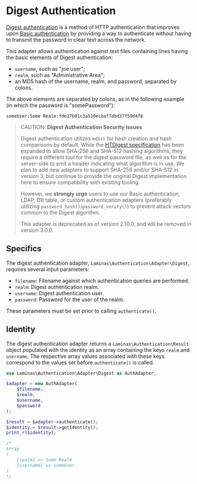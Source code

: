 # Digest Authentication

[Digest authentication](http://en.wikipedia.org/wiki/Digest_access_authentication)
is a method of HTTP authentication that improves upon
[Basic authentication](http://en.wikipedia.org/wiki/Basic_authentication_scheme)
by providing a way to authenticate without having to transmit the password in
clear text across the network.

This adapter allows authentication against text files containing lines having
the basic elements of Digest authentication:

- `username`, such as "joe.user";
- `realm`, such as "Administrative Area";
- an MD5 hash of the username, realm, and password, separated by colons.

The above elements are separated by colons, as in the following example (in
which the password is "somePassword"):

```text
someUser:Some Realm:fde17b91c3a510ecbaf7dbd37f59d4f8
```

> CAUTION: **Digest Authentication Security Issues**
>
> Digest authentication utilizes `md5()` for hash creation and hash comparisons by default.
> While the [HTDigest specification](https://datatracker.ietf.org/doc/html/rfc7616) has been expanded to allow SHA-256 and SHA-512 hashing algorithms, they require a different tool for the digest password file, as well as for the server-side to emit a header indicating what algorithm is in use.
> We plan to add new adapters to support SHA-256 and/or SHA-512 in version 3, but continue to provide the original Digest implementation here to ensure compatibility with existing tooling.
>
> However, we **strongly urge** users to use our Basic authentication, LDAP, DB table, or custom authentication adapters (preferably utilizing `password_hash()`/`password_verify()`) to prevent attack vectors common to the Digest algorithm.
>
> This adapter is deprecated as of version 2.10.0, and will be removed in version 3.0.0.

## Specifics

The digest authentication adapter, `Laminas\Authentication\Adapter\Digest`,
requires several input parameters:

- `filename`: Filename against which authentication queries are performed.
- `realm`: Digest authentication realm.
- `username`: Digest authentication user.
- `password`: Password for the user of the realm.

These parameters must be set prior to calling `authenticate()`.

## Identity

The digest authentication adapter returns a `Laminas\Authentication\Result` object
populated with the identity as an array containing the keys `realm` and
`username`. The respective array values associated with these keys correspond
to the values set before `authenticate()` is called.

```php
use Laminas\Authentication\Adapter\Digest as AuthAdapter;

$adapter = new AuthAdapter(
    $filename,
    $realm,
    $username,
    $password
);

$result = $adapter->authenticate();
$identity = $result->getIdentity();
print_r($identity);

/*
Array
(
    [realm] => Some Realm
    [username] => someUser
)
*/
```
